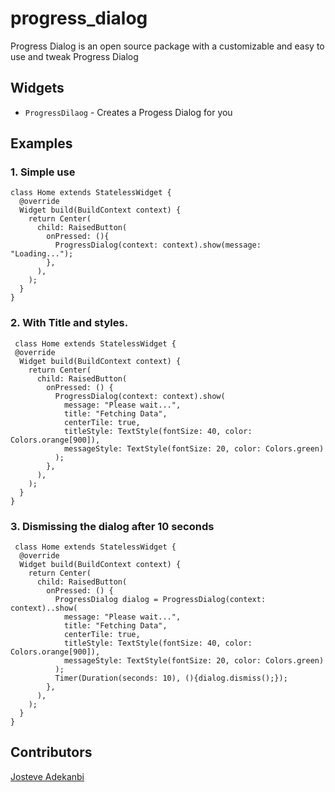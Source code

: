 # progress_dialog
Progress Dialog is an open source package with a customizable and easy to use and tweak Progress Dialog

## Widgets
 *  `ProgressDilaog` - Creates a Progess Dialog for you

## Examples
### 1.  Simple use
```
class Home extends StatelessWidget {  
  @override  
  Widget build(BuildContext context) {  
    return Center(  
      child: RaisedButton(  
        onPressed: (){  
          ProgressDialog(context: context).show(message: "Loading...");  
        },  
      ),  
    );  
  }  
}
```
### 2.  With Title and styles.
```
 class Home extends StatelessWidget {  
 @override  
  Widget build(BuildContext context) {  
    return Center(  
      child: RaisedButton(  
        onPressed: () {  
          ProgressDialog(context: context).show(  
            message: "Please wait...",  
            title: "Fetching Data",  
            centerTile: true,  
            titleStyle: TextStyle(fontSize: 40, color: Colors.orange[900]),  
            messageStyle: TextStyle(fontSize: 20, color: Colors.green)  
          );  
        },  
      ),  
    );  
  }  
}
```
### 3. Dismissing the dialog after 10 seconds
```
 class Home extends StatelessWidget {  
  @override  
  Widget build(BuildContext context) {  
    return Center(  
      child: RaisedButton(  
        onPressed: () {  
          ProgressDialog dialog = ProgressDialog(context: context)..show(  
            message: "Please wait...",  
            title: "Fetching Data",  
            centerTile: true,  
            titleStyle: TextStyle(fontSize: 40, color: Colors.orange[900]),  
            messageStyle: TextStyle(fontSize: 20, color: Colors.green)  
          );  
          Timer(Duration(seconds: 10), (){dialog.dismiss();});  
        },  
      ),  
    );  
  }  
}
```
## Contributors
[Josteve Adekanbi](https://github.com/JosteveGit)

